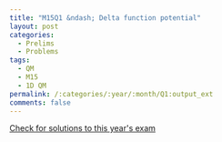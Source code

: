 ```yaml
---
title: "M15Q1 &ndash; Delta function potential"
layout: post
categories:
  - Prelims
  - Problems
tags:
  - QM
  - M15
  - 1D QM
permalink: /:categories/:year/:month/Q1:output_ext
comments: false
---
```

<object data="2015M1Q.pdf" type="application/pdf" width="100%" height="500"></object>
<div class="message"><a href='https://princetonprelim.com/prelim/35/'>Check for solutions to this year's exam</a></div>